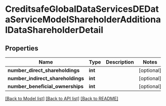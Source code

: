 # CreditsafeGlobalDataServicesDEDataServiceModelShareholderAdditionalDataShareholderDetail

## Properties
Name | Type | Description | Notes
------------ | ------------- | ------------- | -------------
**number_direct_shareholdings** | **int** |  | [optional] 
**number_indirect_shareholdings** | **int** |  | [optional] 
**number_beneficial_ownerships** | **int** |  | [optional] 

[[Back to Model list]](../../README.md#documentation-for-models) [[Back to API list]](../../README.md#documentation-for-api-endpoints) [[Back to README]](../../README.md)

